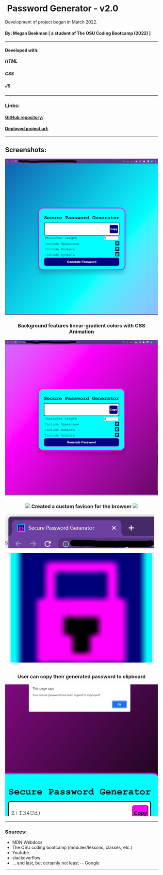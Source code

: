 # <img src=""> Password Generator - v2.0
Development of project began in March 2022.<br> 
#### By: Megan Beekman [ a student of The OSU Coding Bootcamp (2022) ]<br>
---------------------------------------------------------
#### Developed with:<br>
##### HTML<br>
##### CSS<br>
##### JS<br>
----------------------------------------------------------
### Links:
#### [GitHub repository: ](https://github.com/meganbeek98/password-generator.git) <br>
#### [Deployed project url: ]() <br>
----------------------------------------------------------
## Screenshots:
<img src="./assets/screenshot-blueBG.png">

###  <p align="center"> Background features linear-gradient colors with CSS Animation </p>
<img src="./assets/screenshot-pinkBG.png">
<br>

### <p align="center"><img src="./assets/favicon_pink-lock.ico"> Created a custom favicon for the browser <img src="./assets/favicon_pink-lock.ico"> </p>

<img src="./assets/screenshot-favicon-in-browser.png">
<img src="./assets/screenshot-favicon.png">
<br>

### <p align="center"> User can copy their generated password to clipboard </p>
<img src="./assets/screenshot-copybtn.png">

-----------------------------------------------------------
### Sources:
- MDN Webdocs
- The OSU coding bootcamp (modules/lessons, classes, etc.)
- Youtube
- stackoverflow
- ... and last, but certainly not least -- Google

------------------------------------------------------------
